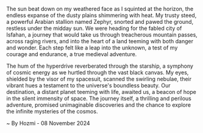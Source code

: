 
The sun beat down on my weathered face as I squinted at the horizon, the endless expanse of the dusty plains shimmering with heat. My trusty steed, a powerful Arabian stallion named Zephyr, snorted and pawed the ground, restless under the midday sun. We were heading for the fabled city of Isfahan, a journey that would take us through treacherous mountain passes, across raging rivers, and into the heart of a land teeming with both danger and wonder. Each step felt like a leap into the unknown, a test of my courage and endurance, a true medieval adventure. 

The hum of the hyperdrive reverberated through the starship, a symphony of cosmic energy as we hurtled through the vast black canvas. My eyes, shielded by the visor of my spacesuit, scanned the swirling nebulae, their vibrant hues a testament to the universe's boundless beauty. Our destination, a distant planet teeming with life, awaited us, a beacon of hope in the silent immensity of space. The journey itself, a thrilling and perilous adventure, promised unimaginable discoveries and the chance to explore the infinite mysteries of the cosmos. 

~ By Hozmi - 08 November 2024
